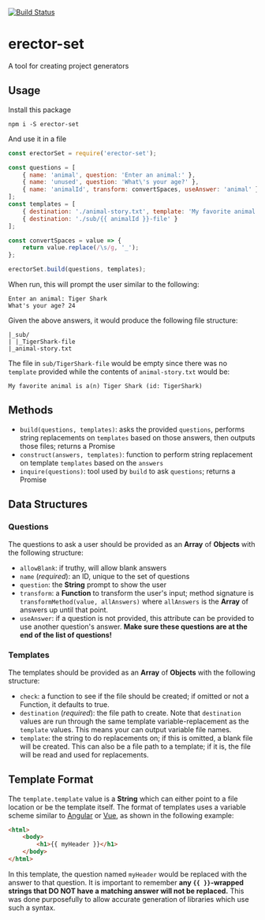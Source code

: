 [![Build Status](https://semaphoreci.com/api/v1/gonzofish/erector-set/branches/master/badge.svg)](https://semaphoreci.com/gonzofish/erector-set)

# erector-set
A tool for creating project generators

## <a name="usage"></a>Usage

Install this package

```shell
npm i -S erector-set
```

And use it in a file

```javascript
const erectorSet = require('erector-set');

const questions = [
    { name: 'animal', question: 'Enter an animal:' },
    { name: 'unused', question: 'What\'s your age?' },
    { name: 'animalId', transform: convertSpaces, useAnswer: 'animal' }
];
const templates = [
    { destination: './animal-story.txt', template: 'My favorite animal is a(n) {{ animal }} (id: {{ animalId }})' },
    { destination: './sub/{{ animalId }}-file' }
];

const convertSpaces = value => {
    return value.replace(/\s/g, '_');
};

erectorSet.build(questions, templates);
```

When run, this will prompt the user similar to the following:

```shell
Enter an animal: Tiger Shark
What's your age? 24
```

Given the above answers, it would produce the following file structure:

```shell
|_sub/
| |_TigerShark-file
|_animal-story.txt
```

The file in `sub/TigerShark-file` would be empty since there was no `template` provided while the contents
of `animal-story.txt` would be:

```shell
My favorite animal is a(n) Tiger Shark (id: TigerShark)
```

## Methods

* `build(questions, templates)`: asks the provided `questions`, performs string replacements on
    `templates` based on those answers, then outputs those files; returns a Promise
* `construct(answers, templates)`: function to perform string replacement on template `templates`
    based on the `answers`
* `inquire(questions)`: tool used by `build` to ask `questions`; returns a Promise

## Data Structures

### Questions

The questions to ask a user should be provided as an **Array** of **Objects** with the following
structure:

- `allowBlank`: if truthy, will allow blank answers
- `name` (_required_): an ID, unique to the set of questions
- `question`: the **String** prompt to show the user
- `transform`: a **Function** to transform the user's input; method signature is
    `transformMethod(value, allAnswers)` where `allAnswers` is the **Array** of answers up until that
    point.
- `useAnswer`: if a question is not provided, this attribute can be provided to use another question's
    answer. **Make sure these questions are at the end of the list of questions!**

### Templates

The templates should be provided as an **Array** of **Objects** with the following structure:

- `check`: a function to see if the file should be created; if omitted or not a Function, it
    defaults to true.
- `destination` (_required_): the file path to create. Note that `destination` values are run
    through the same template variable-replacement as the `template` values. This means your
    can output variable file names.
- `template`: the string to do replacements on; if this is omitted, a blank file will be created.
    This can also be a file path to a template; if it is, the file will be read and used for
    replacements.

## Template Format

The `template.template` value is a **String** which can either point to a file location or be the template
itself. The format of templates uses a variable scheme similar to [Angular](https://angular.io/ "Angular") or
[Vue](http://vuejs.org/ "Vue.js"), as shown in the following example:

```html
<html>
    <body>
        <h1>{{ myHeader }}</h1>
    </body>
</html>
```

In this template, the question named `myHeader` would be replaced with the answer to that question. It is
important to remember **any `{{ }}`-wrapped strings that DO NOT have a matching answer will not be replaced.**
This was done purposefully to allow accurate generation of libraries which use such a syntax.
